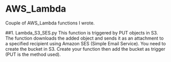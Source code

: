 # AWS_Lambda
Couple of AWS_Lambda functions I wrote.


##1. Lambda_S3_SES.py
This function is triggered by PUT objects in S3. 
The function downloads the added object and sends it as an attachment to a specified recipient using Amazon SES (Simple Email Service).
  You need to create the bucket in S3.
  Create your function then add the bucket as trigger (PUT is the method used).

